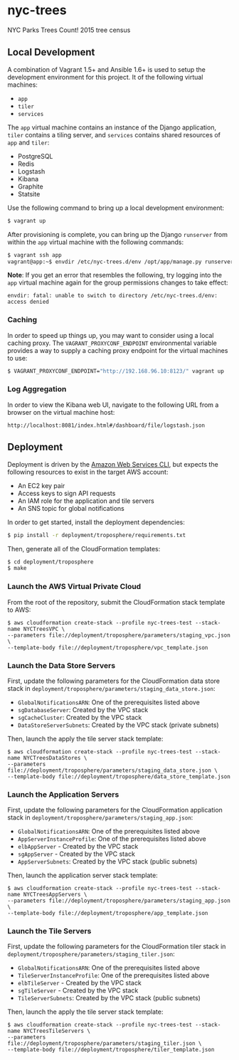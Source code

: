 nyc-trees
=========

NYC Parks Trees Count! 2015 tree census

## Local Development

A combination of Vagrant 1.5+ and Ansible 1.6+ is used to setup the development environment for this project. It of the following virtual machines:

- `app`
- `tiler`
- `services`

The `app` virtual machine contains an instance of the Django application, `tiler` contains a tiling server, and `services` contains shared resources of `app` and `tiler`:

- PostgreSQL
- Redis
- Logstash
- Kibana
- Graphite
- Statsite

Use the following command to bring up a local development environment:

```bash
$ vagrant up
```

After provisioning is complete, you can bring up the Django `runserver` from within the `app` virtual machine with the following commands:

```bash
$ vagrant ssh app
vagrant@app:~$ envdir /etc/nyc-trees.d/env /opt/app/manage.py runserver 0.0.0.0:8000
```

**Note**: If you get an error that resembles the following, try logging into the `app` virtual machine again for the group permissions changes to take effect:

```
envdir: fatal: unable to switch to directory /etc/nyc-trees.d/env: access denied
```

### Caching

In order to speed up things up, you may want to consider using a local caching proxy. The `VAGRANT_PROXYCONF_ENDPOINT` environmental variable provides a way to supply a caching proxy endpoint for the virtual machines to use:

```bash
$ VAGRANT_PROXYCONF_ENDPOINT="http://192.168.96.10:8123/" vagrant up
```

### Log Aggregation

In order to view the Kibana web UI, navigate to the following URL from a browser on the virtual machine host:

```
http://localhost:8081/index.html#/dashboard/file/logstash.json
```

## Deployment

Deployment is driven by the [Amazon Web Services CLI](http://aws.amazon.com/cli/), but expects the following resources to exist in the target AWS account:

- An EC2 key pair
- Access keys to sign API requests
- An IAM role for the application and tile servers
- An SNS topic for global notifications

In order to get started, install the deployment dependencies:

```bash
$ pip install -r deployment/troposphere/requirements.txt
```

Then, generate all of the CloudFormation templates:

```bash
$ cd deployment/troposphere
$ make
```

### Launch the AWS Virtual Private Cloud

From the root of the repository, submit the CloudFormation stack template to AWS:

```
$ aws cloudformation create-stack --profile nyc-trees-test --stack-name NYCTreesVPC \
--parameters file://deployment/troposphere/parameters/staging_vpc.json \
--template-body file://deployment/troposphere/vpc_template.json
```

### Launch the Data Store Servers

First, update the following parameters for the CloudFormation data store stack in `deployment/troposphere/parameters/staging_data_store.json`:

- `GlobalNotificationsARN`: One of the prerequisites listed above
- `sgDatabaseServer`: Created by the VPC stack
- `sgCacheCluster`: Created by the VPC stack
- `DataStoreServerSubnets`: Created by the VPC stack (private subnets)

Then, launch the apply the tile server stack template:

```
$ aws cloudformation create-stack --profile nyc-trees-test --stack-name NYCTreesDataStores \
--parameters file://deployment/troposphere/parameters/staging_data_store.json \
--template-body file://deployment/troposphere/data_store_template.json
```

### Launch the Application Servers

First, update the following parameters for the CloudFormation application stack in `deployment/troposphere/parameters/staging_app.json`:

- `GlobalNotificationsARN`: One of the prerequisites listed above
- `AppServerInstanceProfile`: One of the prerequisites listed above
- `elbAppServer` - Created by the VPC stack
- `sgAppServer` - Created by the VPC stack
- `AppServerSubnets`: Created by the VPC stack (public subnets)

Then, launch the application server stack template:

```
$ aws cloudformation create-stack --profile nyc-trees-test --stack-name NYCTreesAppServers \
--parameters file://deployment/troposphere/parameters/staging_app.json \
--template-body file://deployment/troposphere/app_template.json
```

### Launch the Tile Servers

First, update the following parameters for the CloudFormation tiler stack in `deployment/troposphere/parameters/staging_tiler.json`:

- `GlobalNotificationsARN`: One of the prerequisites listed above
- `TileServerInstanceProfile`: One of the prerequisites listed above
- `elbTileServer` - Created by the VPC stack
- `sgTileServer` - Created by the VPC stack
- `TileServerSubnets`: Created by the VPC stack (public subnets)

Then, launch the apply the tile server stack template:

```
$ aws cloudformation create-stack --profile nyc-trees-test --stack-name NYCTreesTileServers \
--parameters file://deployment/troposphere/parameters/staging_tiler.json \
--template-body file://deployment/troposphere/tiler_template.json
```
